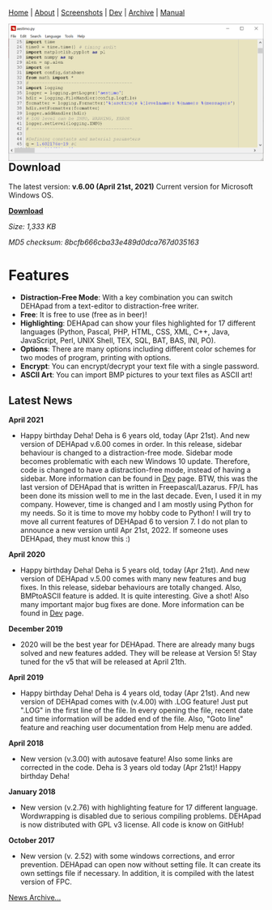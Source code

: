 [Home](index.md) | [About](about.md) | [Screenshots](screenshots.md) | [Dev](development.md) | [Archive](archive.md) | [Manual](user_manual.md) 


<img align="right" src="files/DEHApad.png">

## Download
The latest version: **v.6.00 (April 21st, 2021)**
Current version for Microsoft Windows OS.

**[Download](https://github.com/sblisesivdin/dehapad/blob/master/Releases/DEHApad-6.00.exe)** 

*Size: 1,333 KB*

*MD5 checksum: 8bcfb666cba33e489d0dca767d035163*

# Features
* **Distraction-Free Mode**: With a key combination you can switch DEHApad from a text-editor to distraction-free writer.
* **Free**: It is free to use (free as in beer)!
* **Highlighting**: DEHApad can show your files highlighted for 17 different languages (Python, Pascal, PHP, HTML, CSS, XML, C++, Java, JavaScript, Perl, UNIX Shell, TEX, SQL, BAT, BAS, INI, PO).
* **Options**: There are many options including different color schemes for two modes of program, printing with options.
* **Encrypt**: You can encrypt/decrypt your text file with a single password.
* **ASCII Art**: You can import BMP pictures to your text files as ASCII art!

## Latest News

**April 2021**
* Happy birthday Deha! Deha is 6 years old, today (Apr 21st). And new version of DEHApad v.6.00 comes in order. In this release, sidebar behaviour is changed to a distraction-free mode. Sidebar mode becomes problematic with each new Windows 10 update. Therefore, code is changed to have a distraction-free mode, instead of having a sidebar. More information can be found in [Dev](development.md) page. BTW, this was the last version of DEHApad that is written in Freepascal/Lazarus. FP/L has been done its mission well to me in the last decade. Even, I used it in my company. However, time is changed and I am mostly using Python for my needs. So it is time to move my hobby code to Python! I will try to move all current features of DEHApad 6 to version 7. I do not plan to announce a new version until Apr 21st, 2022. If someone uses DEHApad, they must know this :)
 
**April 2020**
* Happy birthday Deha! Deha is 5 years old, today (Apr 21st). And new version of DEHApad v.5.00 comes with many new features and bug fixes. In this release, sidebar behaviours are totally changed. Also, BMPtoASCII feature is added. It is quite interesting. Give a shot! Also many important major bug fixes are done. More information can be found in [Dev](development.md) page.

**December 2019**
* 2020 will be the best year for DEHApad. There are already many bugs solved and new features added. They will be release at Version 5! Stay tuned for the v5 that will be released at April 21th.

**April 2019**
* Happy birthday Deha! Deha is 4 years old, today (Apr 21st). And new version of DEHApad comes with (v.4.00) with .LOG feature! Just put ".LOG" in the first line of the file. In every opening the file, recent date and time information will be added end of the file. Also, "Goto line" feature and reaching user documentation from Help menu are added.

**April 2018**
* New version (v.3.00) with autosave feature! Also some links are corrected in the code. Deha is 3 years old today (Apr 21st)! Happy birthday Deha!

**January 2018**
* New version (v.2.76) with highlighting feature for 17 different language. Wordwrapping is disabled due to serious compiling problems. DEHApad is now distributed with GPL v3 license. All code is know on GitHub!

**October 2017**
* New version (v. 2.52) with some windows corrections, and error prevention. DEHApad can open now without setting file. It can create its own settings file if necessary. In addition, it is compiled with the latest version of FPC. 


[News Archive...](archive.md)
